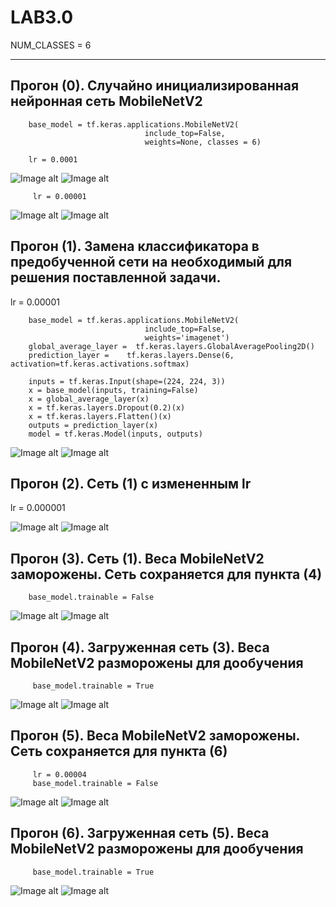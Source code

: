 # LAB3.0

NUM_CLASSES = 6

____________________________________________________________________________________
  ## Прогон (0). Cлучайно инициализированная нейронная сеть MobileNetV2

        base_model = tf.keras.applications.MobileNetV2(
                                  include_top=False,
                                  weights=None, classes = 6)
                                  
        lr = 0.0001
      
  ![Image alt](https://raw.githubusercontent.com/InvSl/MMPMI.Lab2/1800457221553b4080c52716d1af84a2b3590b2a0/tensorboard/epoch_categorical_accuracy(0).svg)
  ![Image alt](https://raw.githubusercontent.com/InvSl/MMPMI.Lab2/1800457221553b4080c52716d1af84a2b3590b2a0/tensorboard/epoch_loss(0).svg)
  
  
         lr = 0.00001

        
      
  ![Image alt](https://raw.githubusercontent.com/InvSl/MMPMI.Lab2/1800457221553b4080c52716d1af84a2b3590b2a0/tensorboard/epoch_categorical_accuracy(0).svg)
  ![Image alt](https://raw.githubusercontent.com/InvSl/MMPMI.Lab2/1800457221553b4080c52716d1af84a2b3590b2a0/tensorboard/epoch_loss(0).svg)
   
  
  ## Прогон (1). Замена классификатора в предобученной сети на необходимый для решения поставленной задачи. 

  lr = 0.00001
  
        base_model = tf.keras.applications.MobileNetV2(
                                  include_top=False,
                                  weights='imagenet')
        global_average_layer =  tf.keras.layers.GlobalAveragePooling2D()     
        prediction_layer =    tf.keras.layers.Dense(6, activation=tf.keras.activations.softmax)

        inputs = tf.keras.Input(shape=(224, 224, 3))
        x = base_model(inputs, training=False)
        x = global_average_layer(x)
        x = tf.keras.layers.Dropout(0.2)(x)
        x = tf.keras.layers.Flatten()(x)
        outputs = prediction_layer(x)
        model = tf.keras.Model(inputs, outputs)
      
  ![Image alt](https://raw.githubusercontent.com/InvSl/MMPMI.Lab3/7a555d6e36d48af6b30b831a624fabf8d13ce41c/tensorboard/epoch_categorical_accuracy%20(1).svg)
  ![Image alt](https://raw.githubusercontent.com/InvSl/MMPMI.Lab3/7a555d6e36d48af6b30b831a624fabf8d13ce41c/tensorboard/epoch_loss%20(1).svg)
   
   
  ## Прогон (2). Сеть (1) с измененным lr 
  
  lr = 0.000001
       
  ![Image alt](https://raw.githubusercontent.com/InvSl/MMPMI.Lab3/7a555d6e36d48af6b30b831a624fabf8d13ce41c/tensorboard/epoch_categorical_accuracy%20(2).svg)
  ![Image alt](https://raw.githubusercontent.com/InvSl/MMPMI.Lab3/7a555d6e36d48af6b30b831a624fabf8d13ce41c/tensorboard/epoch_loss%20(2).svg)
        
  ## Прогон (3). Сеть (1). Веса MobileNetV2 заморожены. Сеть сохраняется для пункта (4)
  
        base_model.trainable = False
  
  ![Image alt](https://raw.githubusercontent.com/InvSl/MMPMI.Lab3/1a9f443f1fff71f85f4d49e4d821eddd707e52b4/tensorboard/epoch_categorical_accuracy%20(3).svg)
  ![Image alt](https://raw.githubusercontent.com/InvSl/MMPMI.Lab3/1a9f443f1fff71f85f4d49e4d821eddd707e52b4/tensorboard/epoch_loss%20(3).svg)
        
  ## Прогон (4). Загруженная сеть (3). Веса MobileNetV2 разморожены для дообучения

         base_model.trainable = True
      
  ![Image alt](https://raw.githubusercontent.com/InvSl/MMPMI.Lab3/1a9f443f1fff71f85f4d49e4d821eddd707e52b4/tensorboard/epoch_categorical_accuracy%20(4).svg)
  ![Image alt](https://raw.githubusercontent.com/InvSl/MMPMI.Lab3/1a9f443f1fff71f85f4d49e4d821eddd707e52b4/tensorboard/epoch_loss%20(4).svg)
    
   ## Прогон (5). Веса MobileNetV2 заморожены. Сеть сохраняется для пункта (6)

         lr = 0.00004
         base_model.trainable = False
      
  ![Image alt](https://raw.githubusercontent.com/InvSl/MMPMI.Lab3/1a9f443f1fff71f85f4d49e4d821eddd707e52b4/tensorboard/epoch_categorical_accuracy%20(5).svg)
  ![Image alt](https://raw.githubusercontent.com/InvSl/MMPMI.Lab3/1a9f443f1fff71f85f4d49e4d821eddd707e52b4/tensorboard/epoch_loss%20(5).svg)
  
  
  ## Прогон (6). Загруженная сеть (5). Веса MobileNetV2 разморожены для дообучения

         base_model.trainable = True
      
  ![Image alt](https://raw.githubusercontent.com/InvSl/MMPMI.Lab3/1a9f443f1fff71f85f4d49e4d821eddd707e52b4/tensorboard/epoch_categorical_accuracy%20(6).svg)
  ![Image alt](https://raw.githubusercontent.com/InvSl/MMPMI.Lab3/1a9f443f1fff71f85f4d49e4d821eddd707e52b4/tensorboard/epoch_loss%20(6).svg)
  
  
